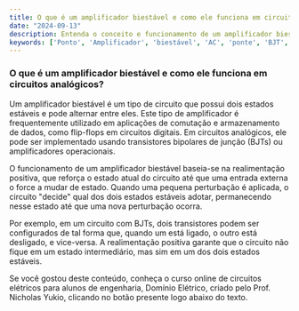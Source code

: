 ```yaml
---
title: O que é um amplificador biestável e como ele funciona em circuitos analógicos?
date: "2024-09-13"
description: Entenda o conceito e funcionamento de um amplificador biestável em circuitos analógicos.
keywords: ['Ponto', 'Amplificador', 'biestável', 'AC', 'ponte', 'BJT', 'Wien']
---
```


### O que é um amplificador biestável e como ele funciona em circuitos analógicos?

Um amplificador biestável é um tipo de circuito que possui dois estados estáveis e pode alternar entre eles. Este tipo de amplificador é frequentemente utilizado em aplicações de comutação e armazenamento de dados, como flip-flops em circuitos digitais. Em circuitos analógicos, ele pode ser implementado usando transistores bipolares de junção (BJTs) ou amplificadores operacionais.

O funcionamento de um amplificador biestável baseia-se na realimentação positiva, que reforça o estado atual do circuito até que uma entrada externa o force a mudar de estado. Quando uma pequena perturbação é aplicada, o circuito "decide" qual dos dois estados estáveis adotar, permanecendo nesse estado até que uma nova perturbação ocorra.

Por exemplo, em um circuito com BJTs, dois transistores podem ser configurados de tal forma que, quando um está ligado, o outro está desligado, e vice-versa. A realimentação positiva garante que o circuito não fique em um estado intermediário, mas sim em um dos dois estados estáveis.

Se você gostou deste conteúdo, conheça o curso online de circuitos elétricos para alunos de engenharia, Domínio Elétrico, criado pelo Prof. Nicholas Yukio, clicando no botão presente logo abaixo do texto.